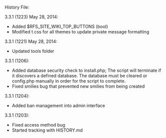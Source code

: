 History File:

3.3.1 (1223) May 28, 2014:
- Added $RFS_SITE_WIKI_TOP_BUTTONS (bool)
- Modified t.css for all themes to update private message formatting

3.3.1 (1221) May 28, 2014:
- Updated tools folder

3.3.1 (1206):
- Added database security check to install.php;
  The script will terminate if it discovers a defined database.
  The database must be cleared  or config.php manually in order for the script to complete.
- Fixed smilies bug that prevented new smilies from being created

3.3.1 (1204):
- Added ban management into admin interface

3.3.1 (1203):
- Fixed access method bug
- Started tracking with HISTORY.md

